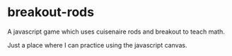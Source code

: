 # breakout-rods
A javascript game which uses cuisenaire rods and breakout to teach math.

Just a place where I can practice using the javascript canvas. 

